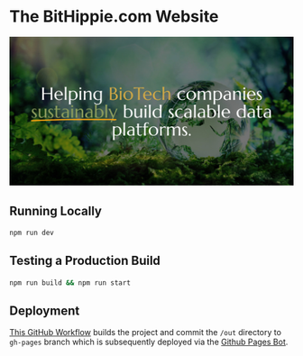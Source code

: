 # The BitHippie.com Website

![BitHippie Logo](./public/assets/images/home/og_image.jpg)

## Running Locally

```bash
npm run dev
```

## Testing a Production Build

```bash
npm run build && npm run start
```

## Deployment

[This GitHub Workflow](/.github/workflows/main.yml) builds the project and commit the `/out` directory to `gh-pages` branch which is subsequently deployed via the [Github Pages Bot](https://github.com/bithippie/bithippie.github.io/deployments/github-pages).

